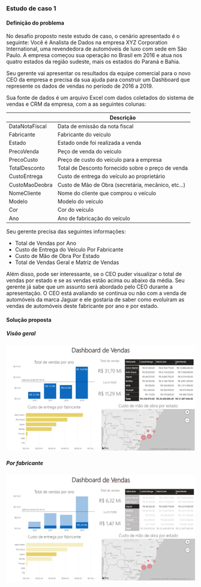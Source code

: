 ### Estudo de caso 1
#### Definição do problema
No desafio proposto neste estudo de caso, o cenário apresentado é o seguinte: Você é Analista de Dados na empresa XYZ Corporation International, uma revendedora de automóveis de luxo com sede em São Paulo. 
A empresa começou sua operação no Brasil em 2016 e atua nos quatro estados da região sudeste,
mais os estados do Paraná e Bahia.

Seu  gerente  vai  apresentar  os  resultados  da  equipe  comercial  para  o  novo  CEO  da 
empresa  e  precisa  da  sua  ajuda  para  construir  um  Dashboard  que  represente  os  dados  de 
vendas no período de 2016 a 2019.

Sua fonte de dados é um arquivo Excel com dados coletados do sistema de vendas e CRM da empresa,
com a as seguintes colunas:

|                |Descrição                          
|----------------|-------------------------------
|DataNotaFiscal  |Data de emissão da nota fiscal        
|Fabricante      |Fabricante do veículo       
|Estado          |Estado onde foi realizada a venda
|PrecoVenda      |Peço de venda do veículo
|PrecoCusto      |Preço de custo do veículo para a empresa
|TotalDesconto   |Total de Desconto fornecido sobre o preço de venda
|CustoEntrega    |Custo de entrega do veículo ao proprietário
|CustoMaoDeobra  |Custo de Mão de Obra (secretária, mecânico, etc...)
|NomeCliente     |Nome do cliente que comprou o veículo
|Modelo          |Modelo do veículo
|Cor             |Cor do veículo
|Ano             |Ano de fabricação do veículo

Seu gerente precisa das seguintes informações:

- Total de Vendas por Ano
- Custo de Entrega do Veículo Por Fabricante
- Custo de Mão de Obra Por Estado
- Total de Vendas Geral e Matriz de Vendas

Além  disso,  pode  ser  interessante, se  o  CEO  puder  visualizar  o 
total  de  vendas  por estado e se as vendas estão acima ou abaixo da média. 
Seu gerente já sabe que um assunto será abordado pelo CEO durante a apresentação. 
O CEO está avaliando se continua ou não com a venda de automóveis da marca Jaguar e ele gostaria de saber como
evoluíram as vendas de automóveis deste fabricante por ano e por estado.

#### Solução proposta

##### Visão geral
![Visão Geral](https://raw.githubusercontent.com/suhribeiro/datascience_projects/master/powerbi-2-dsa/Cap.2/images/visao_geral.JPG)
##### Por fabricante
![Fabricante](https://github.com/suhribeiro/datascience_projects/blob/master/powerbi-2-dsa/Cap.2/images/fabricante.JPG)
